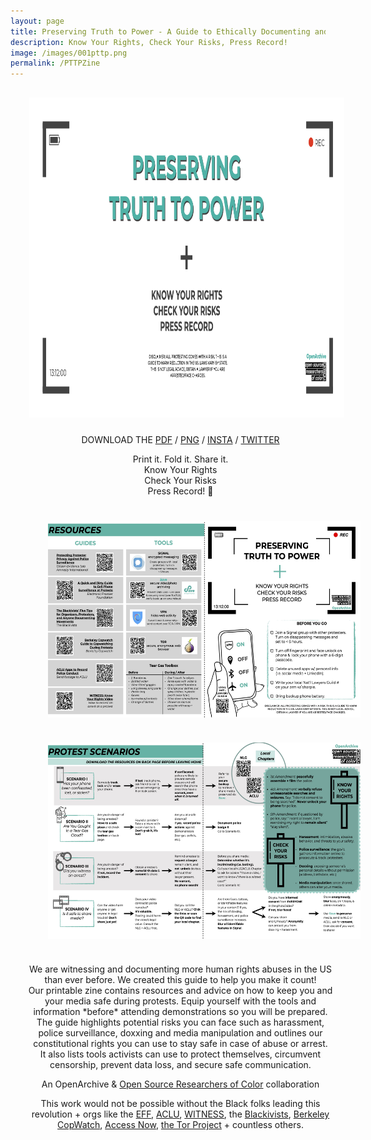 ```yaml
---
layout: page
title: Preserving Truth to Power - A Guide to Ethically Documenting and Archiving Protests in the US
description: Know Your Rights, Check Your Risks, Press Record!
image: /images/001pttp.png
permalink: /PTTPZine
---
```

<div style="display: flex; flex-direction: column; justify-content: center; align-content: center; width: 100%; margin: 20px;">
<div style="width: 100%; text-align: center;">
<img style="width: 1024px; height: 512px; margin: 10px;" src="/images/001pttp.png"/>
</div>

<div style="width: 100%; text-align: center;">
<p>DOWNLOAD THE <a href="https://drive.google.com/file/d/1fJL70G2W2bHHrgU8cczCsD47AxvVKOVP/view?usp=sharing" target="_blank">PDF</a> / <a href="https://drive.google.com/file/d/1Vh8ZpAWC0KQmpXlORGDBQ4GZ7tklJVUT/view?usp=sharing" target="_blank">PNG</a> / <a href="https://drive.google.com/drive/folders/1CC0XEyVLK6itSxZJ62chaanPsLAEil2R?usp=sharing" target="_blank">INSTA</a> / <a href="https://drive.google.com/drive/folders/1_CymThDhU2DuEvYP6aboYiKpMUD3pItS?usp=sharing" target="_blank">TWITTER</a></p>
<p>Print it. Fold it. Share it.
<br>Know Your Rights
<br>Check Your Risks
<br>Press Record! 📸</p>

<div style="display: flex; flex-direction: column; align-content: center; justify-content: center; text-align: center; width: 100%; margin: 20px;">
<img style="width: 500px; height: 314px; margin: 20px;" src="/images/PTTPZineFNL.jpg"/>
<img style="width: 500px; height: 314px;  margin: 20px;" src="/images/PTTPZine2FNL.jpg"/>
</div>

  <p>We are witnessing and documenting more human rights abuses in the US than ever before. We created this guide to help you make it count!
<br>Our printable zine contains resources and advice on how to keep you and your media safe during protests. Equip yourself with the tools and information *before* attending demonstrations so you will be prepared.
<br>The guide highlights potential risks you can face such as harassment, police surveillance, doxxing and media manipulation and outlines our constitutional rights you can use to stay safe in case of abuse or arrest.
<br>It also lists tools activists can use to protect themselves, circumvent censorship, prevent data loss, and secure safe communication.

<br>
<p>An OpenArchive & <a href="https://www.osroc.org/" target="_blank">Open Source Researchers of Color</a> collaboration</p>
<p>This work would not be possible without the Black folks leading this revolution + orgs like the <a href="https://www.eff.org/" target="_blank">EFF</a>, <a href="https://www.aclu.org/" target="_blank">ACLU</a>, <a href="https://www.witness.org/" target="_blank">WITNESS</a>, the <a href="https://www.theblackivists.com/" target="_blank">Blackivists</a>, <a href="https://www.berkeleycopwatch.org/" target="_blank">Berkeley CopWatch</a>, <a href="https://www.accessnow.org/" target="_blank">Access Now</a>, <a href="https://www.torproject.org/" target="_blank">the Tor Project</a> + countless others.

